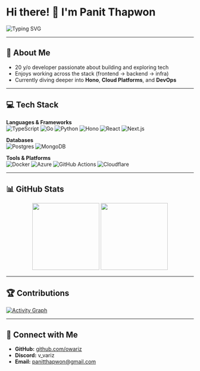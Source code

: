 # Hi there! 👋 I'm Panit Thapwon  

![Typing SVG](https://readme-typing-svg.herokuapp.com?font=Fira+Code&duration=3000&pause=1000&color=38BDAE&width=600&lines=Full-Stack+Developer;Cloud+%26+DevOps+Enthusiast;Always+learning+new+things+🚀)

---

## 🚀 About Me  
- 20 y/o developer passionate about building and exploring tech  
- Enjoys working across the stack (frontend → backend → infra)  
- Currently diving deeper into **Hono**, **Cloud Platforms**, and **DevOps**  

---

## 💻 Tech Stack  

**Languages & Frameworks**  
![TypeScript](https://img.shields.io/badge/TypeScript-3178C6?style=flat-square&logo=typescript&logoColor=white)
![Go](https://img.shields.io/badge/Go-00ADD8?style=flat-square&logo=go&logoColor=white)
![Python](https://img.shields.io/badge/Python-3670A0?style=flat-square&logo=python&logoColor=ffdd54)
![Hono](https://img.shields.io/badge/Hono-E36002?style=flat-square&logo=hono&logoColor=white)
![React](https://img.shields.io/badge/React-20232a?style=flat-square&logo=react&logoColor=61DAFB)
![Next.js](https://img.shields.io/badge/Next.js-black?style=flat-square&logo=next.js&logoColor=white)

**Databases**  
![Postgres](https://img.shields.io/badge/Postgres-316192?style=flat-square&logo=postgresql&logoColor=white)
![MongoDB](https://img.shields.io/badge/MongoDB-4ea94b?style=flat-square&logo=mongodb&logoColor=white)

**Tools & Platforms**  
![Docker](https://img.shields.io/badge/Docker-2496ED?style=flat-square&logo=docker&logoColor=white)
![Azure](https://img.shields.io/badge/Azure-0072C6?style=flat-square&logo=microsoftazure&logoColor=white)
![GitHub Actions](https://img.shields.io/badge/GitHub%20Actions-2088FF?style=flat-square&logo=githubactions&logoColor=white)
![Cloudflare](https://img.shields.io/badge/Cloudflare-F38020?style=flat-square&logo=cloudflare&logoColor=white)

---

## 📊 GitHub Stats  
<p align="center">
  <img src="https://github-readme-stats.vercel.app/api?username=owariz&theme=ayu-mirage&show_icons=true&hide_border=true" height="180em" />
  <img src="https://github-readme-stats.vercel.app/api/top-langs/?username=owariz&layout=donut&theme=ayu-mirage&hide_border=true" height="180em" />
</p>  

---

## 🏆 Contributions  
[![Activity Graph](https://fabianocouto-activity-graph.vercel.app/graph/?username=owariz&theme=tokyo-night&radius=6&area=true)](https://fabianocouto-activity-graph.vercel.app/graph/?username=owariz&theme=tokyo-night&radius=6&area=true)

---

## 🤝 Connect with Me  
- **GitHub:** [github.com/owariz](https://github.com/owariz)  
- **Discord:** v_variz  
- **Email:** panitthapwon@gmail.com  

